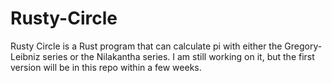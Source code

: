 # Rusty-Circle
Rusty Circle is a Rust program that can calculate pi with either the Gregory-Leibniz series or the Nilakantha series. I am still working on it, but the first version will be in this repo within a few weeks.
